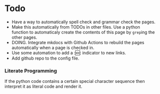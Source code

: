 # Todo

* Have a way to automatically spell check and grammar check the pages.
* Make this automatically from TODOs in other files. Use a python function to automaticaly create the contents of this page by `grep`ing the other pages.
* DOING. Integrate mkdocs with Github Actions to rebuild the pages automatically when a page is checked in.
* Use some automation to add a ::new:: indicator to new links.
* Add github repo to the config file.

### Literate Programming 

If the python code contains a certain special character sequence then interpret it as literal code and render it.
